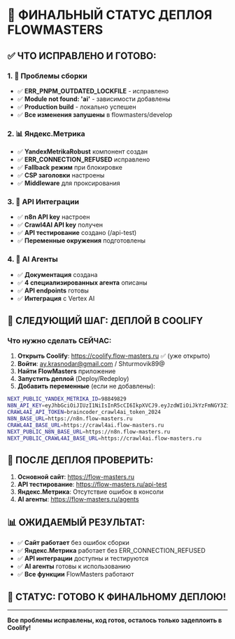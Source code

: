 # 🎯 ФИНАЛЬНЫЙ СТАТУС ДЕПЛОЯ FLOWMASTERS

## ✅ ЧТО ИСПРАВЛЕНО И ГОТОВО:

### 1. 🔧 Проблемы сборки
- ✅ **ERR_PNPM_OUTDATED_LOCKFILE** - исправлено
- ✅ **Module not found: 'ai'** - зависимости добавлены
- ✅ **Production build** - локально успешен
- ✅ **Все изменения запушены** в flowmasters/develop

### 2. 📊 Яндекс.Метрика
- ✅ **YandexMetrikaRobust** компонент создан
- ✅ **ERR_CONNECTION_REFUSED** исправлено
- ✅ **Fallback режим** при блокировке
- ✅ **CSP заголовки** настроены
- ✅ **Middleware** для проксирования

### 3. 🔗 API Интеграции
- ✅ **n8n API key** настроен
- ✅ **Crawl4AI API key** получен
- ✅ **API тестирование** создано (/api-test)
- ✅ **Переменные окружения** подготовлены

### 4. 🤖 AI Агенты
- ✅ **Документация** создана
- ✅ **4 специализированных агента** описаны
- ✅ **API endpoints** готовы
- ✅ **Интеграция** с Vertex AI

## 🚀 СЛЕДУЮЩИЙ ШАГ: ДЕПЛОЙ В COOLIFY

### Что нужно сделать СЕЙЧАС:

1. **Открыть Coolify**: https://coolify.flow-masters.ru ✅ (уже открыто)
2. **Войти**: ay.krasnodar@gmail.com / Shturmovik89@
3. **Найти FlowMasters** приложение
4. **Запустить деплой** (Deploy/Redeploy)
5. **Добавить переменные** (если не добавлены):

```bash
NEXT_PUBLIC_YANDEX_METRIKA_ID=98849829
N8N_API_KEY=eyJhbGciOiJIUzI1NiIsInR5cCI6IkpXVCJ9.eyJzdWIiOiJkYzFmNGY3Zi0zMzQ1LTRiNzQtOTM1OC1lYjEyZWU4MjdiNzUiLCJpc3MiOiJuOG4iLCJhdWQiOiJwdWJsaWMtYXBpIiwiaWF0IjoxNzUwMzE2MDk1fQ.54cWJ5_Lknv20HTq4mPspgHPFaLVcpAXLVFRRMgZ4tE
CRAWL4AI_API_TOKEN=braincoder_crawl4ai_token_2024
N8N_BASE_URL=https://n8n.flow-masters.ru
CRAWL4AI_BASE_URL=https://crawl4ai.flow-masters.ru
NEXT_PUBLIC_N8N_BASE_URL=https://n8n.flow-masters.ru
NEXT_PUBLIC_CRAWL4AI_BASE_URL=https://crawl4ai.flow-masters.ru
```

## 🧪 ПОСЛЕ ДЕПЛОЯ ПРОВЕРИТЬ:

1. **Основной сайт**: https://flow-masters.ru
2. **API тестирование**: https://flow-masters.ru/api-test
3. **Яндекс.Метрика**: Отсутствие ошибок в консоли
4. **AI агенты**: https://flow-masters.ru/agents

## 📊 ОЖИДАЕМЫЙ РЕЗУЛЬТАТ:

- ✅ **Сайт работает** без ошибок сборки
- ✅ **Яндекс.Метрика** работает без ERR_CONNECTION_REFUSED
- ✅ **API интеграции** доступны и тестируются
- ✅ **AI агенты** готовы к использованию
- ✅ **Все функции** FlowMasters работают

## 🎉 СТАТУС: ГОТОВО К ФИНАЛЬНОМУ ДЕПЛОЮ!

---

**Все проблемы исправлены, код готов, осталось только задеплоить в Coolify!**
